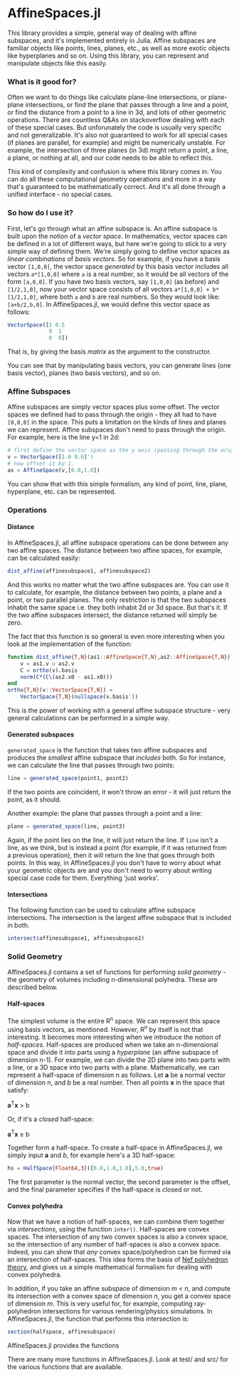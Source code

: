 # AffineSpaces.jl
This library provides a simple, general way of dealing with affine subspaces, and it's implemented entirely in Julia. Affine subspaces are familiar objects like points, lines, planes, etc., as well as more exotic objects like hyperplanes and so on. Using this library, you can represent and manipulate objects like this easily.

### What is it good for?
Often we want to do things like calculate plane-line intersections, or plane-plane intersections, or find the plane that passes through a line and a point, or find the distance from a point to a line in 3d, and lots of other geometric operations. There are countless Q&As on stackoverflow dealing with each of these special cases. But unforunately the code is usually very specific and not generalizable. It's also not guaranteed to work for all special cases (if planes are parallel, for example) and might be numerically unstable. For example, the intersection of three planes (in 3d) might return a point, a line, a plane, or nothing at all, and our code needs to be able to reflect this.

This kind of complexity and confusion is where this library comes in: You can do all these computational geometry operations and more in a way that's guaranteed to be mathematically correct. And it's all done through a unified interface - no special cases.

### So how do I use it?

First, let's go through what an affine subspace is. An affine subspace is built upon the notion of a *vector space*. In mathematics, vector spaces can be defined in a lot of different ways, but here we're going to stick to a very simple way of defining them. We're simply going to define vector spaces as *linear combinations* of *basis vectors*. So for example, if you have a basis vector `[1,0,0]`, the vector space *generated* by this basis vector includes all vectors `a*[1,0,0]` where `a` is a real number, so it would be all vectors of the form `[a,0,0]`. If you have two basis vectors, say `[1,0,0]` (as before) and `[1/2,1,0]`, now your vector space consists of all vectors `a*[1,0,0] + b*[1/2,1,0]`, where both `a` and `b` are real numbers. So they would look like: `[a+b/2,b,0]`. In AffineSpaces.jl, we would define this vector space as follows:

```julia
VectorSpace([1 0.5
             0  1
             0  0])
```
That is, by giving the basis *matrix* as the argument to the constructor.

You can see that by manipulating basis vectors, you can generate lines (one basis vector), planes (two basis vectors), and so on.

### Affine Subspaces

Affine subspaces are simply vector spaces plus some offset. The vector spaces we defined had to pass through the origin - they all had to have `[0,0,0]` in the space. This puts a limitation on the kinds of lines and planes we can represent. Affine subspaces don't need to pass through the origin. For example, here is the line y=1 in 2d:

```julia
# first define the vector space as the y axis (passing through the origin).
v = VectorSpace([1.0 0.0]')
# now offset it by 1.
as = AffineSpace(v,[0.0,1.0])
```

You can show that with this simple formalism, any kind of point, line, plane, hyperplane, etc. can be represented.

### Operations
#### Distance

In AffineSpaces.jl, all affine subspace operations can be done between any two affine spaces. The distance between two affine spaces, for example, can be calculated easily:
```julia
dist_affine(affinesubspace1, affinesubspace2)
```

And this works no matter what the two affine subspaces are. You can use it to calculate, for example, the distance between two points, a plane and a point, or two parallel planes. The only restriction is that the two subspaces inhabit the same space i.e. they both inhabit 2d or 3d space. But that's it. If the two affine subspaces intersect, the distance returned will simply be zero.

The fact that this function is so general is even more interesting when you look at the implementation of the function:

```julia
function dist_affine{T,N}(as1::AffineSpace{T,N},as2::AffineSpace{T,N})
	v = as1.v ∪ as2.v
	C = ortho(v).basis
	norm(C*(C\(as2.x0 - as1.x0)))
end
ortho{T,N}(v::VectorSpace{T,N}) =
    VectorSpace{T,N}(nullspace(v.basis'))
```
This is the power of working with a general affine subspace structure - very general calculations can be performed in a simple way.

#### Generated subspaces
`generated_space` is the function that takes two affine subspaces and produces the *smallest* affine subspace that *includes* both. So for instance, we can calculate the line that passes through two points:
```julia
line = generated_space(point1, point2)
```

If the two points are coincident, it won't throw an error - it will just return the point, as it should.

Another example: the plane that passes through a point and a line:
```julia
plane = generated_space(line, point3)
```

Again, if the point lies on the line, it will just return the line. If `line` isn't a line, as we think, but is instead a point (for example, if it was returned from a previous operation), then it will return the line that goes through both points. In this way, in AffineSpaces.jl you don't have to worry about what your geometric objects are and you don't need to worry about writing special case code for them. Everything 'just works'.

#### Intersections

The following function can be used to calculate affine subspace intersections. The intersection is the largest affine subspace that is included in both.

```julia
intersect(affinesubspace1, affinesubspace2)
```
### Solid Geometry
AffineSpaces.jl contains a set of functions for performing *solid geometry* - the geometry of volumes including n-dimensional polyhedra. These are described below.

#### Half-spaces
The simplest volume is the entire R<sup>n</sup> space. We can represent this space using basis vectors, as mentioned. However, R<sup>n</sup> by itself is not that interesting. It becomes more interesting when we introduce the notion of *half-spaces*. Half-spaces are produced when we take an n-dimensional space and divide it into parts using a *hyperplane* (an affine subspace of dimension n-1). For example, we can divide the 2D plane into two parts with a line, or a 3D space into two parts with a plane. Mathematically, we can represent a half-space of dimension n as follows. Let **a** be a normal vector of dimension n, and *b* be a real number. Then all points **x** in the space that satisfy:

**a**<sup>T</sup>**x** > b

Or, if it's a *closed* half-space:

**a**<sup>T</sup>**x** ≥ b

Together form a half-space. To create a half-space in AffineSpaces.jl, we simply input **a** and *b*, for example here's a 3D half-space:

```julia
hs = HalfSpace{Float64,3}([0.0,1.0,1.0],5.0,true)
```

The first parameter is the normal vector, the second parameter is the offset, and the final parameter specifies if the half-space is closed or not.


#### Convex polyhedra

Now that we have a notion of half-spaces, we can combine them together via *intersections*, using the function `inter()`. Half-spaces are convex spaces. The intersection of any two convex spaces is also a convex space, so the intersection of any number of half-spaces is also a convex space. Indeed, you can show that *any* convex space/polyhedron can be formed via an intersection of half-spaces. This idea forms the basis of [Nef polyhedron theory](https://en.wikipedia.org/wiki/Nef_polygon), and gives us a simple mathematical formalism for dealing with convex polyhedra.

In addition, if you take an affine subspace of dimension *m* < *n*, and compute its intersection with a convex space of dimension *n*, you get a convex space of dimension *m*. This is very useful for, for example, computing ray-polyhedron intersections for various rendering/physics simulations. In AffineSpaces.jl, the function that performs this intersection is:

```julia
section(halfspace, affinesubspace)
```

AffineSpaces.jl provides the functions 

There are many more functions in AffineSpaces.jl. Look at test/ and src/ for the various functions that are available.
